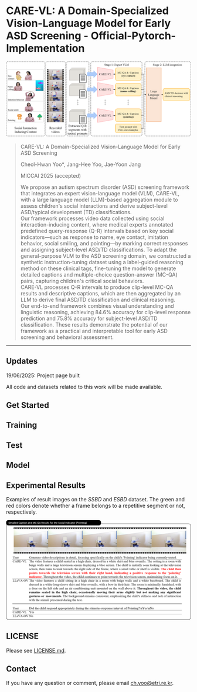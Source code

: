 # CARE-VL: A Domain-Specialized Vision-Language Model for Early ASD Screening - Official-Pytorch-Implementation

<img src="fig_architecture.png" width="1000">




> CARE-VL: A Domain-Specialized Vision-Language Model for Early ASD Screening
>
> Cheol-Hwan Yoo*, Jang-Hee Yoo, Jae-Yoon Jang
>
> MICCAI 2025 (accepted)
>
> We propose an autism spectrum disorder (ASD) screening framework that integrates an expert vision-language model (VLM), CARE-VL, with a large language model (LLM)-based aggregation module to assess children's social interactions and derive subject-level ASD/typical development (TD) classifications.  
Our framework processes video data collected using social interaction-inducing content, where medical experts annotated predefined query-response (Q-R) intervals based on key social indicators—such as response to name, eye contact, imitation behavior, social smiling, and pointing—by marking correct responses and assigning subject-level ASD/TD classifications. 
To adapt the general-purpose VLM to the ASD screening domain, we constructed a synthetic instruction-tuning dataset using a label-guided reasoning method on these clinical tags, fine-tuning the model to generate detailed captions and multiple-choice question-answer (MC-QA) pairs, capturing children's critical social behaviors.  
CARE-VL processes Q-R intervals to produce clip-level MC-QA results and descriptive captions, which are then aggregated by an LLM to derive final ASD/TD classification and clinical reasoning.  
Our end-to-end framework combines visual understanding and linguistic reasoning, achieving 84.6% accuracy for clip-level response prediction and 75.8% accuracy for subject-level ASD/TD classification. These results demonstrate the potential of our framework as a practical and interpretable tool for early ASD screening and behavioral assessment.
---

## Updates
19/06/2025: Project page built
>

All code and datasets related to this work will be made available. 

## Get Started


## Training


## Test


## Model



## Experimental Results

Examples of result images on the *SSBD* and *ESBD* dataset. 
The green and red colors denote whether a frame belongs to a repetitive segment or not, respectively.

<img src="fig_result.png" width="1000">



## LICENSE
Please see [LICENSE.md](../LICENSE.md).

## Contact
If you have any question or comment, please email <ch.yoo@etri.re.kr>.

